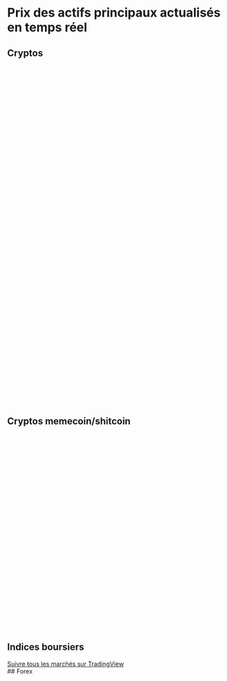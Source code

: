 # Prix des actifs principaux actualisés en temps réel

## Cryptos
<iframe srcdoc='
<script src="https://widgets.coingecko.com/gecko-coin-list-widget.js"></script>
<gecko-coin-list-widget locale="en" dark-mode="true" coin-ids="bitcoin,ethereum,tether,the-open-network,solana,avalanche-2,polkadot,cardano,ripple,tron,stellar,sui,chainlink,bitcoin-cash,litecoin,monero" initial-currency="usd"></gecko-coin-list-widget>
' width="100%" height="780px" style="border:none;" marginwidth="0" marginheight="0"></iframe>

## Cryptos memecoin/shitcoin
<iframe srcdoc='
<script src="https://widgets.coingecko.com/gecko-coin-list-widget.js"></script>
<gecko-coin-list-widget locale="en" dark-mode="true" coin-ids="pepe,dogecoin,dogwifcoin,shiba-inu,uniswap,bonk,floki,peanut-the-squirrel,mog-coin" initial-currency="usd"></gecko-coin-list-widget>
' width="100%" height="450px" style="border:none;" marginwidth="0" marginheight="0"></iframe>

## Indices boursiers
<!-- TradingView Widget BEGIN -->
<div class="tradingview-widget-container">
  <div class="tradingview-widget-container__widget"></div>
  <div class="tradingview-widget-copyright"><a href="https://fr.tradingview.com/" rel="noopener nofollow" target="_blank"><span class="blue-text">Suivre tous les marchés sur TradingView</span></a></div>
  <script type="text/javascript" src="https://s3.tradingview.com/external-embedding/embed-widget-market-quotes.js" async>
  {
  "width": "100%",
  "height": "100%",
  "symbolsGroups": [
    {
      "name": "Indices",
      "originalName": "Indices",
      "symbols": [
        {
          "name": "FOREXCOM:SPXUSD",
          "displayName": "S&P 500 Index"
        },
        {
          "name": "INDEX:NKY",
          "displayName": "Japan 225"
        },
        {
          "name": "INDEX:DEU40",
          "displayName": "DAX Index"
        },
        {
          "name": "FOREXCOM:UKXGBP",
          "displayName": "FTSE 100 Index"
        },
        {
          "name": "NASDAQ:NDX"
        },
        {
          "name": "INDEX:CAC40"
        },
        {
          "name": "NSE:NIFTY"
        }
      ]
    }
  ],
  "showSymbolLogo": false,
  "isTransparent": false,
  "colorTheme": "dark",
  "locale": "fr",
  "backgroundColor": "#131722"
}
  </script>
</div>
<!-- TradingView Widget END -->
## Forex
